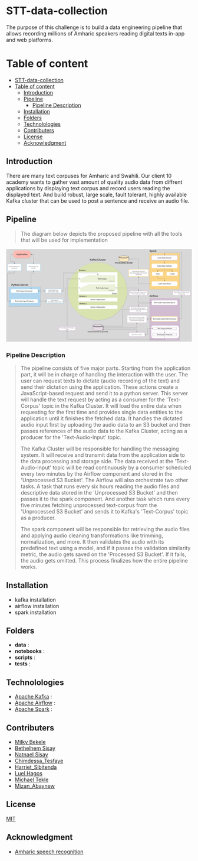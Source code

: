 # STT-data-collection
The purpose of this challenge is to build a data engineering pipeline that allows recording millions of Amharic speakers reading digital texts in-app and web platforms.

# Table of content
- [STT-data-collection](#stt-data-collection)
- [Table of content](#table-of-content)
  - [Introduction](#introduction)
  - [Pipeline](#pipeline)
    - [Pipeline Description](#pipeline-description)
  - [Installation](#installation)
  - [Folders](#folders)
  - [Technolologies](#technolologies)
  - [Contributers](#contributers)
  - [License](#license)
  - [Acknowledgment](#Acknowledgment)


## Introduction
There are many text corpuses for Amharic and Swahili. Our client 10 academy wants to gather vast amount of quality audio data from diffrent applications by displaying text corpus and record users reading the displayed text. And build robust, large scale, fault tolerant, highly available Kafka cluster that can be used to post a sentence and receive an audio file.

## Pipeline
> The diagram below depicts the proposed pipeline with all the tools that will be used for implementation

![alt text](https://github.com/Speech-to-text-data-collection/STT-data-collection/blob/main/data/Flowchart_Diagram.jpg "Data Handling and Processing Pipeline")
### Pipeline Description
>   The pipeline consists of five major parts. Starting from the application part, it will be in charge of handling the interaction with the user. The user can request texts to dictate (audio recording of the text) and send their dictation using the application. These actions create a JavaScript-based request and send it to a python server. This server will handle the text request by acting as a consumer for the 'Text-Corpus' topic in the Kafka Cluster. It will load the entire data when requesting for the first time and provides single data entities to the application until it finishes the fetched data. It handles the dictated audio input first by uploading the audio data to an S3 bucket and then passes references of the audio data to the Kafka Cluster, acting as a producer for the 'Text-Audio-Input' topic.
>
>   The Kafka Cluster will be responsible for handling the messaging system. It will receive and transmit data from the application side to the data processing and storage side. The data received at the 'Text-Audio-Input' topic will be read continuously by a consumer scheduled every two minutes by the Airflow component and stored in the 'Unprocessed S3 Bucket'. The Airflow will also orchestrate two other tasks. A task that runs every six hours reading the audio files and descriptive data stored in the 'Unprocessed S3 Bucket' and then passes it to the spark component. And another task which runs every five minutes fetching unprocessed text-corpus from the 'Unprocessed S3 Bucket' and sends it to Kafka's 'Text-Corpus' topic as a producer.
>
>   The spark component will be responsible for retrieving the audio files and applying audio cleaning transformations like trimming, normalization, and more. It then validates the audio with its predefined text using a model, and if it passes the validation similarity metric, the audio gets saved on the 'Processed S3 Bucket'. If it fails, the audio gets omitted. This process finalizes how the entire pipeline works.


## Installation
- kafka installation 
- airflow installation
- spark installation

## Folders
- **data** : 
- **notebooks** : 
- **scripts** : 
- **tests** : 

## Technolologies
- [Apache Kafka](https://kafka.apache.org/) : 
- [Apache Airflow](https://airflow.apache.org/) : 
- [Apache Spark](https://spark.apache.org/) : 

## Contributers
- [Milky Bekele](https://github.com/DePacifier)
- [Bethelhem Sisay](https://github.com/Bethelsis)
- [Natnael Sisay](https://github.com/NatnaelSisay)
- [Chimdessa_Tesfaye](https://github.com/chimdessa-tesfe/)
- [Harriet_Sibitenda](https://github.com/SibitendaHarriet)
- [Luel Hagos](https://github.com/Luel-Hagos)
- [Michael Tekle](https://github.com/maxi1571)
- [Mizan_Abaynew](https://github.com/miz-ab)

## License
[MIT](https://github.com/DePacifier/3DEP-Farm/blob/main/LICENSE)


## Acknowledgment
- [Amharic speech recognition](https://github.com/10acad-group3/speech_recognition)
